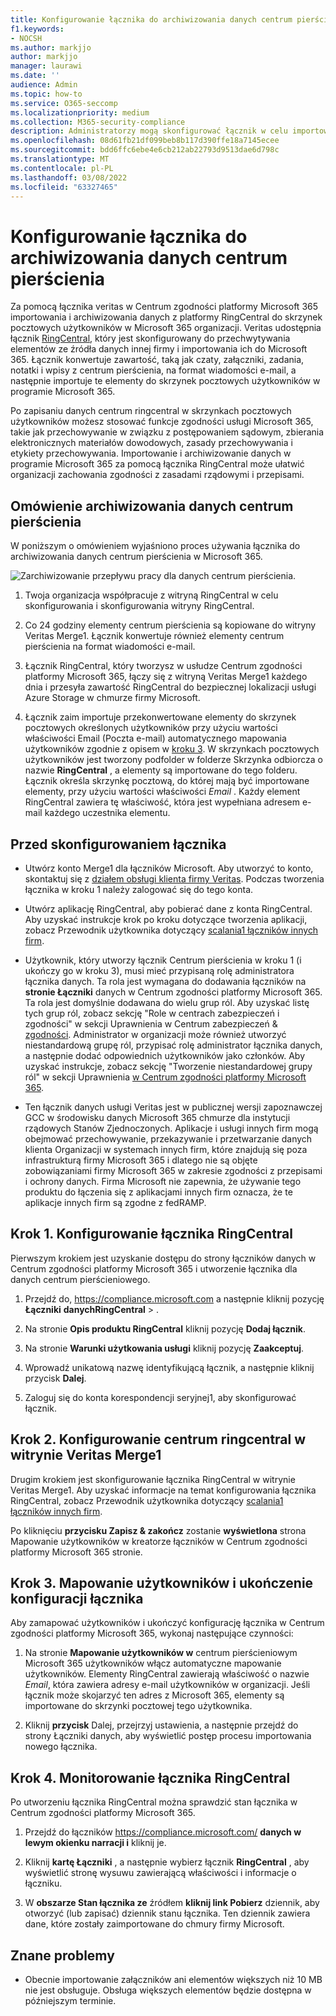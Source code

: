 ```yaml
---
title: Konfigurowanie łącznika do archiwizowania danych centrum pierścienia w Microsoft 365
f1.keywords:
- NOCSH
ms.author: markjjo
author: markjjo
manager: laurawi
ms.date: ''
audience: Admin
ms.topic: how-to
ms.service: O365-seccomp
ms.localizationpriority: medium
ms.collection: M365-security-compliance
description: Administratorzy mogą skonfigurować łącznik w celu importowania i archiwizowania danych centrum pierścienia z veritas do usługi Microsoft 365. Ten łącznik umożliwia archiwizowanie danych ze źródeł danych innych firm w Microsoft 365. Po zarchiwizowania tych danych możesz zarządzać danymi innych firm przy użyciu funkcji zgodności, takich jak archiwizacja prawnie, zbierania elektronicznych materiałów dowodowych i zasady przechowywania.
ms.openlocfilehash: 08d61fb21df099beb8b117d390ffe18a7145ecee
ms.sourcegitcommit: bdd6ffc6ebe4e6cb212ab22793d9513dae6d798c
ms.translationtype: MT
ms.contentlocale: pl-PL
ms.lasthandoff: 03/08/2022
ms.locfileid: "63327465"
---
```

# <a name="set-up-a-connector-to-archive-ringcentral-data"></a>Konfigurowanie łącznika do archiwizowania danych centrum pierścienia

Za pomocą łącznika veritas w Centrum zgodności platformy Microsoft 365 importowania i archiwizowania danych z platformy RingCentral do skrzynek pocztowych użytkowników w Microsoft 365 organizacji. Veritas udostępnia łącznik [RingCentral](https://www.veritas.com/insights/merge1/ringcentral), który jest skonfigurowany do przechwytywania elementów ze źródła danych innej firmy i importowania ich do Microsoft 365. Łącznik konwertuje zawartość, taką jak czaty, załączniki, zadania, notatki i wpisy z centrum pierścienia, na format wiadomości e-mail, a następnie importuje te elementy do skrzynek pocztowych użytkowników w programie Microsoft 365.

Po zapisaniu danych centrum ringcentral w skrzynkach pocztowych użytkowników możesz stosować funkcje zgodności usługi Microsoft 365, takie jak przechowywanie w związku z postępowaniem sądowym, zbierania elektronicznych materiałów dowodowych, zasady przechowywania i etykiety przechowywania. Importowanie i archiwizowanie danych w programie Microsoft 365 za pomocą łącznika RingCentral może ułatwić organizacji zachowania zgodności z zasadami rządowymi i przepisami.

## <a name="overview-of-archiving-ringcentral-data"></a>Omówienie archiwizowania danych centrum pierścienia

W poniższym o omówieniem wyjaśniono proces używania łącznika do archiwizowania danych centrum pierścienia w Microsoft 365.

![Zarchiwizowanie przepływu pracy dla danych centrum pierścienia.](../media/RingCentralConnectorWorkflow.png)

1. Twoja organizacja współpracuje z witryną RingCentral w celu skonfigurowania i skonfigurowania witryny RingCentral.

2. Co 24 godziny elementy centrum pierścienia są kopiowane do witryny Veritas Merge1. Łącznik konwertuje również elementy centrum pierścienia na format wiadomości e-mail.

3. Łącznik RingCentral, który tworzysz w usłudze Centrum zgodności platformy Microsoft 365, łączy się z witryną Veritas Merge1 każdego dnia i przesyła zawartość RingCentral do bezpiecznej lokalizacji usługi Azure Storage w chmurze firmy Microsoft.

4. Łącznik zaim importuje przekonwertowane elementy do skrzynek pocztowych określonych użytkowników przy użyciu wartości właściwości  Email (Poczta e-mail) automatycznego mapowania użytkowników zgodnie z opisem w [kroku 3](#step-3-map-users-and-complete-the-connector-setup). W skrzynkach pocztowych użytkowników jest tworzony podfolder w folderze Skrzynka odbiorcza o nazwie **RingCentral** , a elementy są importowane do tego folderu. Łącznik określa skrzynkę pocztową, do której mają być importowane elementy, przy użyciu wartości właściwości *Email* . Każdy element RingCentral zawiera tę właściwość, która jest wypełniana adresem e-mail każdego uczestnika elementu.

## <a name="before-you-set-up-a-connector"></a>Przed skonfigurowaniem łącznika

- Utwórz konto Merge1 dla łączników Microsoft. Aby utworzyć to konto, skontaktuj się z [działem obsługi klienta firmy Veritas](https://www.veritas.com/form/requestacall/ms-connectors-contact). Podczas tworzenia łącznika w kroku 1 należy zalogować się do tego konta.

- Utwórz aplikację RingCentral, aby pobierać dane z konta RingCentral. Aby uzyskać instrukcje krok po kroku dotyczące tworzenia aplikacji, zobacz Przewodnik użytkownika dotyczący [scalania1 łączników innych firm](https://docs.ms.merge1.globanetportal.com/Merge1%20Third-Party%20Connectors%20RingCentral%20User%20Guide.pdf).

- Użytkownik, który utworzy łącznik Centrum pierścienia w kroku 1 (i ukończy go w kroku 3), musi mieć przypisaną rolę administratora łącznika danych. Ta rola jest wymagana do dodawania łączników na **stronie Łączniki** danych w Centrum zgodności platformy Microsoft 365. Ta rola jest domyślnie dodawana do wielu grup ról. Aby uzyskać listę tych grup ról, zobacz sekcję "Role w centrach zabezpieczeń i zgodności" w sekcji Uprawnienia w Centrum zabezpieczeń & [zgodności](../security/office-365-security/permissions-in-the-security-and-compliance-center.md#roles-in-the-security--compliance-center). Administrator w organizacji może również utworzyć niestandardową grupę ról, przypisać rolę administrator łącznika danych, a następnie dodać odpowiednich użytkowników jako członków. Aby uzyskać instrukcje, zobacz sekcję "Tworzenie niestandardowej grupy ról" w sekcji Uprawnienia [w Centrum zgodności platformy Microsoft 365](microsoft-365-compliance-center-permissions.md#create-a-custom-role-group).

- Ten łącznik danych usługi Veritas jest w publicznej wersji zapoznawczej GCC w środowisku danych Microsoft 365 chmurze dla instytucji rządowych Stanów Zjednoczonych. Aplikacje i usługi innych firm mogą obejmować przechowywanie, przekazywanie i przetwarzanie danych klienta Organizacji w systemach innych firm, które znajdują się poza infrastrukturą firmy Microsoft 365 i dlatego nie są objęte zobowiązaniami firmy Microsoft 365 w zakresie zgodności z przepisami i ochrony danych. Firma Microsoft nie zapewnia, że używanie tego produktu do łączenia się z aplikacjami innych firm oznacza, że te aplikacje innych firm są zgodne z fedRAMP.

## <a name="step-1-set-up-the-ringcentral-connector"></a>Krok 1. Konfigurowanie łącznika RingCentral

Pierwszym krokiem jest uzyskanie dostępu do strony  łączników danych w Centrum zgodności platformy Microsoft 365 i utworzenie łącznika dla danych centrum pierścieniowego.

1. Przejdź do, <https://compliance.microsoft.com> a następnie kliknij pozycję **Łączniki** **danychRingCentral** > .

2. Na stronie **Opis produktu RingCentral** kliknij pozycję **Dodaj łącznik**.

3. Na stronie **Warunki użytkowania usługi** kliknij pozycję **Zaakceptuj**.

4. Wprowadź unikatową nazwę identyfikującą łącznik, a następnie kliknij przycisk **Dalej**.

5. Zaloguj się do konta korespondencji seryjnej1, aby skonfigurować łącznik.

## <a name="step-2-configure-the-ringcentral-on-the-veritas-merge1-site"></a>Krok 2. Konfigurowanie centrum ringcentral w witrynie Veritas Merge1

Drugim krokiem jest skonfigurowanie łącznika RingCentral w witrynie Veritas Merge1. Aby uzyskać informacje na temat konfigurowania łącznika RingCentral, zobacz Przewodnik użytkownika dotyczący [scalania1 łączników innych firm](https://docs.ms.merge1.globanetportal.com/Merge1%20Third-Party%20Connectors%20RingCentral%20User%20Guide.pdf).

Po kliknięciu **przycisku Zapisz & zakończ** zostanie **wyświetlona** strona Mapowanie użytkowników w kreatorze łączników w Centrum zgodności platformy Microsoft 365 stronie.

## <a name="step-3-map-users-and-complete-the-connector-setup"></a>Krok 3. Mapowanie użytkowników i ukończenie konfiguracji łącznika

Aby zamapować użytkowników i ukończyć konfigurację łącznika w Centrum zgodności platformy Microsoft 365, wykonaj następujące czynności:

1. Na stronie **Mapowanie użytkowników w** centrum pierścieniowym Microsoft 365 użytkowników włącz automatyczne mapowanie użytkowników. Elementy RingCentral zawierają właściwość o nazwie *Email*, która zawiera adresy e-mail użytkowników w organizacji. Jeśli łącznik może skojarzyć ten adres z Microsoft 365, elementy są importowane do skrzynki pocztowej tego użytkownika.

2. Kliknij **przycisk** Dalej, przejrzyj ustawienia, a następnie przejdź do strony  Łączniki danych, aby wyświetlić postęp procesu importowania nowego łącznika.

## <a name="step-4-monitor-the-ringcentral-connector"></a>Krok 4. Monitorowanie łącznika RingCentral

Po utworzeniu łącznika RingCentral można sprawdzić stan łącznika w Centrum zgodności platformy Microsoft 365.

1. Przejdź do łączników <https://compliance.microsoft.com/> **danych w lewym okienku narracji i** kliknij je.

2. Kliknij **kartę Łączniki** , a następnie wybierz łącznik **RingCentral** , aby wyświetlić stronę wysuwu zawierającą właściwości i informacje o łączniku.

3. W **obszarze Stan łącznika ze** źródłem **kliknij link Pobierz** dziennik, aby otworzyć (lub zapisać) dziennik stanu łącznika. Ten dziennik zawiera dane, które zostały zaimportowane do chmury firmy Microsoft.

## <a name="known-issues"></a>Znane problemy

- Obecnie importowanie załączników ani elementów większych niż 10 MB nie jest obsługuje. Obsługa większych elementów będzie dostępna w późniejszym terminie.
